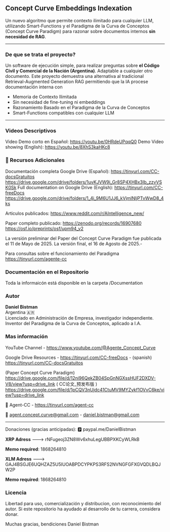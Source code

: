 
## Concept Curve Embeddings Indexation
Un nuevo algoritmo que permite contexto ilimitado para cualquier LLM, utilizando Smart-Functions y el Paradigma de la Curva de Conceptos (Concept Curve Paradigm) para razonar sobre documentos internos **sin necesidad de RAG**.

---
###  De que se trata el proyecto?
Un software de ejecución simple, para realizar preguntas sobre **el Código Civil y Comercial de la Nación (Argentina)**. Adaptable a cualquier otro documento.
Este proyecto demuestra una alternativa al tradicional Retrieval-Augmented Generation RAG permitiendo que la IA procese documentación interna con 


-  Memoria de Contexto Ilimitada
-  Sin necesidad de fine-tuning ni embeddings
-  Razonamiento Basado en el Paradigma de la Curva de Conceptos
-  Smart-Functions compatibles con cualquier LLM

---
### Videos Descriptivos
Video Demo corto en Español: https://youtu.be/0HRdeUPqqQ0 
Demo Video showing (English): https://youtu.be/8XhS3kaHKc8


### 📂 Recursos Adicionales

Documentación completa Google Drive (Español): https://tinyurl.com/CC-docsGratuitos
https://drive.google.com/drive/folders/1uvKJVW9i_Gr8SP4XHBx3Ib_zzvVSK0Sk
Full documentation on Google Drive (English): https://tinyurl.com/CC-freeDocs
https://drive.google.com/drive/folders/1_4i_9M6U1JJ6_kVjmlNljPTvWwD8_4ks

Articulos publicados: https://www.reddit.com/r/AIntelligence_new/

Paper completo publicado: https://zenodo.org/records/16907680
https://osf.io/preprints/osf/upm94_v2

La versión preliminar del Paper del Concept Curve Paradigm fue publicada el 11 de Mayo de 2025. La versión final, el 16 de Agosto de 2025.-

Para consultas sobre el funcionamiento del Paradigma
https://tinyurl.com/agente-cc

###  Documentación en el Repositorio
Toda la informaicón está disponible en la carpeta /Documentation

###  Autor
**Daniel Bistman**  
Argentina 🇦🇷  
Licenciado en Administración de Empresa, investigador independiente. Inventor del Paradigma de la Curva de Conceptos, aplicado a I.A.

### Mas información
YouTube Channel - https://www.youtube.com/@Agente_Concept_Curve

 Google Drive Resources - https://tinyurl.com/CC-freeDocs - (spanish) https://tinyurl.com/CC-docsGratuitos
 
 (Paper Concept Curve Paradigm) https://drive.google.com/file/d/12ni96QekZB04SpGnNGXssHUF2DXDV-V8/view?usp=drive_link
 ( CC论文_预发布版 ) https://drive.google.com/file/d/1pCQV3nUjdc41CtuMV9MYZykf1OVvC6ke/view?usp=drive_link

💬 Agent-CC - https://tinyurl.com/agent-cc

📧 agent.concept.curve@gmail.com - daniel.bistman@gmail.com



---
Donaciones (gracias anticipadas): 🅿️ paypal.me/DanielBistman

**XRP Adress** --->   rNFugeoj3ZN8Wv6xhuLegUBBPXKCyWLRkB

**Memo required**:    1868264810

**XLM Adress** --->   GAJ4BSGJE6UQHZAZ5U5IUOABPDCYPKPS3RFS2NVNGFGFXGVQDLBQJW2P

**Memo required**:    1868264810


### Licencia
Libertad para uso, comercialización y distribucion, con reconocimiento del autor.
Si este repositorio ha ayudado al desarrollo de tu carrera, considera donar.

Muchas gracias, bendiciones
Daniel Bistman
